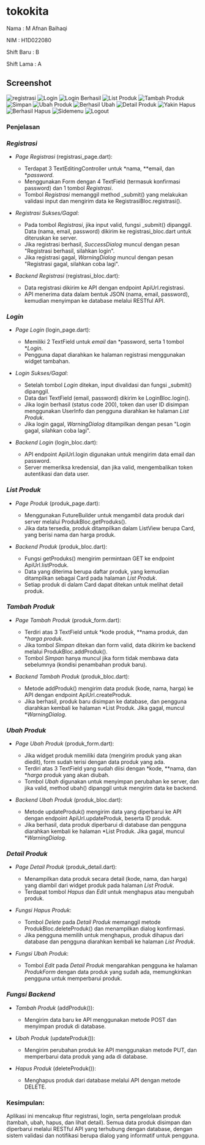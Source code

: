 # tokokita

Nama    : M Afnan Baihaqi

NIM     : H1D022080

Shift Baru : B

Shift Lama : A

## Screenshot


![registrasi](registrasiberhasil.jpg)
![Login](loginui.jpg)
![Login Berhasil](loginberhasil.jpg)
![List Produk](listproduk.jpg)
![Tambah Produk](tambahproduk.jpg)
![Simpan](datasimpanjpg)
![Ubah Produk](ubahproduk.jpg)
![Berhasil Ubah](berhasildiubah.jpg)
![Detail Produk](detailproduk.jpg)
![Yakin Hapus](yakinhapus.jpg)
![Berhasil Hapus](berhasilhapus.jpg)
![Sidemenu](sidemenu.jpg)
![Logout](logout.jpg)

### Penjelasan

### *Registrasi*
- *Page Registrasi* (registrasi_page.dart):
  - Terdapat 3 TextEditingController untuk *nama, **email, dan **password*.
  - Menggunakan Form dengan 4 TextField (termasuk konfirmasi password) dan 1 tombol *Registrasi*.
  - Tombol *Registrasi* memanggil method _submit() yang melakukan validasi input dan mengirim data ke RegistrasiBloc.registrasi().
  
- *Registrasi Sukses/Gagal*:
  - Pada tombol *Registrasi*, jika input valid, fungsi _submit() dipanggil. Data (nama, email, password) dikirim ke registrasi_bloc.dart untuk diteruskan ke server.
  - Jika registrasi berhasil, *SuccessDialog* muncul dengan pesan "Registrasi berhasil, silahkan login".
  - Jika registrasi gagal, *WarningDialog* muncul dengan pesan "Registrasi gagal, silahkan coba lagi".
  
- *Backend Registrasi* (registrasi_bloc.dart):
  - Data registrasi dikirim ke API dengan endpoint ApiUrl.registrasi.
  - API menerima data dalam bentuk JSON (nama, email, password), kemudian menyimpan ke database melalui RESTful API.

### *Login*
- *Page Login* (login_page.dart):
  - Memiliki 2 TextField untuk *email* dan *password, serta 1 tombol **Login*.
  - Pengguna dapat diarahkan ke halaman registrasi menggunakan widget tambahan.
  
- *Login Sukses/Gagal*:
  - Setelah tombol *Login* ditekan, input divalidasi dan fungsi _submit() dipanggil.
  - Data dari TextField (email, password) dikirim ke LoginBloc.login().
  - Jika login berhasil (status code 200), token dan user ID disimpan menggunakan UserInfo dan pengguna diarahkan ke halaman *List Produk*.
  - Jika login gagal, *WarningDialog* ditampilkan dengan pesan "Login gagal, silahkan coba lagi".

- *Backend Login* (login_bloc.dart):
  - API endpoint ApiUrl.login digunakan untuk mengirim data email dan password.
  - Server memeriksa kredensial, dan jika valid, mengembalikan token autentikasi dan data user.

### *List Produk*
- *Page Produk* (produk_page.dart):
  - Menggunakan FutureBuilder untuk mengambil data produk dari server melalui ProdukBloc.getProduks().
  - Jika data tersedia, produk ditampilkan dalam ListView berupa Card, yang berisi nama dan harga produk.

- *Backend Produk* (produk_bloc.dart):
  - Fungsi getProduks() mengirim permintaan GET ke endpoint ApiUrl.listProduk.
  - Data yang diterima berupa daftar produk, yang kemudian ditampilkan sebagai Card pada halaman *List Produk*.
  - Setiap produk di dalam Card dapat ditekan untuk melihat detail produk.

### *Tambah Produk*
- *Page Tambah Produk* (produk_form.dart):
  - Terdiri atas 3 TextField untuk *kode produk, **nama produk, dan **harga produk*.
  - Jika tombol *Simpan* ditekan dan form valid, data dikirim ke backend melalui ProdukBloc.addProduk().
  - Tombol *Simpan* hanya muncul jika form tidak membawa data sebelumnya (kondisi penambahan produk baru).

- *Backend Tambah Produk* (produk_bloc.dart):
  - Metode addProduk() mengirim data produk (kode, nama, harga) ke API dengan endpoint ApiUrl.createProduk.
  - Jika berhasil, produk baru disimpan ke database, dan pengguna diarahkan kembali ke halaman *List Produk. Jika gagal, muncul **WarningDialog*.

### *Ubah Produk*
- *Page Ubah Produk* (produk_form.dart):
  - Jika widget produk memiliki data (mengirim produk yang akan diedit), form sudah terisi dengan data produk yang ada.
  - Terdiri atas 3 TextField yang sudah diisi dengan *kode, **nama, dan **harga* produk yang akan diubah.
  - Tombol *Ubah* digunakan untuk menyimpan perubahan ke server, dan jika valid, method ubah() dipanggil untuk mengirim data ke backend.

- *Backend Ubah Produk* (produk_bloc.dart):
  - Metode updateProduk() mengirim data yang diperbarui ke API dengan endpoint ApiUrl.updateProduk, beserta ID produk.
  - Jika berhasil, data produk diperbarui di database dan pengguna diarahkan kembali ke halaman *List Produk. Jika gagal, muncul **WarningDialog*.

### *Detail Produk*
- *Page Detail Produk* (produk_detail.dart):
  - Menampilkan data produk secara detail (kode, nama, dan harga) yang diambil dari widget produk pada halaman *List Produk*.
  - Terdapat tombol *Hapus* dan *Edit* untuk menghapus atau mengubah produk.

- *Fungsi Hapus Produk*:
  - Tombol *Delete* pada *Detail Produk* memanggil metode ProdukBloc.deleteProduk() dan menampilkan dialog konfirmasi.
  - Jika pengguna memilih untuk menghapus, produk dihapus dari database dan pengguna diarahkan kembali ke halaman *List Produk*.

- *Fungsi Ubah Produk*:
  - Tombol *Edit* pada *Detail Produk* mengarahkan pengguna ke halaman *ProdukForm* dengan data produk yang sudah ada, memungkinkan pengguna untuk memperbarui produk.

### *Fungsi Backend*
- *Tambah Produk* (addProduk()):
  - Mengirim data baru ke API menggunakan metode POST dan menyimpan produk di database.

- *Ubah Produk* (updateProduk()):
  - Mengirim perubahan produk ke API menggunakan metode PUT, dan memperbarui data produk yang ada di database.

- *Hapus Produk* (deleteProduk()):
  - Menghapus produk dari database melalui API dengan metode DELETE.

### Kesimpulan:
Aplikasi ini mencakup fitur registrasi, login, serta pengelolaan produk (tambah, ubah, hapus, dan lihat detail). Semua data produk disimpan dan diperbarui melalui RESTful API yang terhubung dengan database, dengan sistem validasi dan notifikasi berupa dialog yang informatif untuk pengguna.
